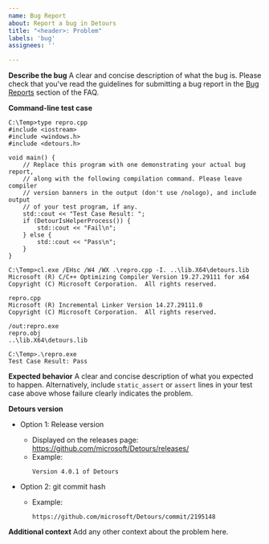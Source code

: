 ```yaml
---
name: Bug Report
about: Report a bug in Detours
title: "<header>: Problem"
labels: 'bug'
assignees: ''

---
```


**Describe the bug**
A clear and concise description of what the bug is. Please check that you've
read the guidelines for submitting a bug report in the 
[Bug Reports](https://github.com/microsoft/Detours/wiki/FAQ#bug-reports) section
of the FAQ.

**Command-line test case**
```
C:\Temp>type repro.cpp
#include <iostream>
#include <windows.h>
#include <detours.h>

void main() {
    // Replace this program with one demonstrating your actual bug report,
    // along with the following compilation command. Please leave compiler
    // version banners in the output (don't use /nologo), and include output
    // of your test program, if any.
    std::cout << "Test Case Result: ";
    if (DetourIsHelperProcess()) {
        std::cout << "Fail\n";
    } else {
        std::cout << "Pass\n";
    }
}

C:\Temp>cl.exe /EHsc /W4 /WX .\repro.cpp -I. ..\lib.X64\detours.lib
Microsoft (R) C/C++ Optimizing Compiler Version 19.27.29111 for x64
Copyright (C) Microsoft Corporation.  All rights reserved.

repro.cpp
Microsoft (R) Incremental Linker Version 14.27.29111.0
Copyright (C) Microsoft Corporation.  All rights reserved.

/out:repro.exe
repro.obj
..\lib.X64\detours.lib

C:\Temp>.\repro.exe
Test Case Result: Pass
```

**Expected behavior**
A clear and concise description of what you expected to happen.
Alternatively, include `static_assert` or `assert` lines in your
test case above whose failure clearly indicates the problem.

**Detours version**
* Option 1: Release version
  * Displayed on the releases page: https://github.com/microsoft/Detours/releases/
  * Example:
    ```
    Version 4.0.1 of Detours
    ```

* Option 2: git commit hash
  * Example:
    ```
    https://github.com/microsoft/Detours/commit/2195148
    ```

**Additional context**
Add any other context about the problem here.
